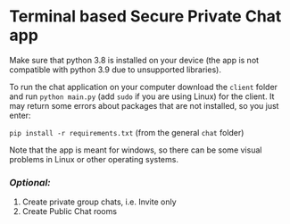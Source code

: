 # Terminal based Secure Private Chat app

Make sure that python 3.8 is installed on your device (the app is not compatible with python 3.9 due to unsupported libraries).

To run the chat application on your computer download the ```client``` folder and run ```python main.py``` (add ```sudo``` if you are using Linux) for the client.
It may return some errors about packages that are not installed, so you just enter:

```pip install -r requirements.txt``` (from the general ```chat``` folder)

Note that the app is meant for windows, so there can be some visual problems in Linux or other operating systems.

### *Optional:*
1. Create private group chats, i.e. Invite only
2. Create Public Chat rooms


